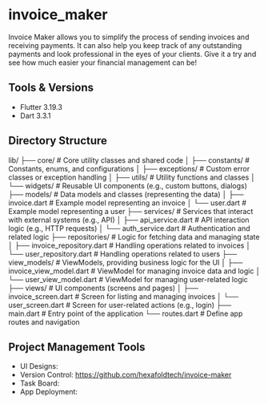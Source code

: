 # invoice_maker
Invoice Maker allows you to simplify the process of sending invoices and receiving payments.
It can also help you keep track of any outstanding payments and look professional in the eyes of your clients.
Give it a try and see how much easier your financial management can be!

## Tools & Versions
- Flutter 3.19.3
- Dart 3.3.1

## Directory Structure
lib/
├── core/                      # Core utility classes and shared code
│   ├── constants/             # Constants, enums, and configurations
│   ├── exceptions/            # Custom error classes or exception handling
│   ├── utils/                 # Utility functions and classes
│   └── widgets/               # Reusable UI components (e.g., custom buttons, dialogs)
├── models/                    # Data models and classes (representing the data)
│   ├── invoice.dart           # Example model representing an invoice
│   └── user.dart              # Example model representing a user
├── services/                  # Services that interact with external systems (e.g., API)
│   ├── api_service.dart       # API interaction logic (e.g., HTTP requests)
│   └── auth_service.dart      # Authentication and related logic
├── repositories/              # Logic for fetching data and managing state
│   ├── invoice_repository.dart # Handling operations related to invoices
│   └── user_repository.dart    # Handling operations related to users
├── view_models/               # ViewModels, providing business logic for the UI
│   ├── invoice_view_model.dart # ViewModel for managing invoice data and logic
│   └── user_view_model.dart    # ViewModel for managing user-related logic
├── views/                     # UI components (screens and pages)
│   ├── invoice_screen.dart    # Screen for listing and managing invoices
│   └── user_screen.dart       # Screen for user-related actions (e.g., login)
├── main.dart                  # Entry point of the application
└── routes.dart                # Define app routes and navigation

## Project Management Tools
- UI Designs:
- Version Control: https://github.com/hexafoldtech/invoice-maker
- Task Board:
- App Deployment:
